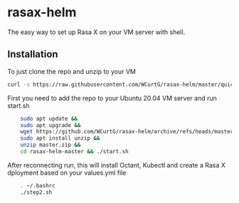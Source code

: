# rasax-helm

The easy way to set up Rasa X on your VM server with shell. 


## Installation 

To just clone the repo and unzip to your VM

```bash 
curl -s https://raw.githubusercontent.com/WCurtG/rasax-helm/master/quick/quick | sudo bash
```

First you need to add the repo to your Ubuntu 20.04 VM server and run start.sh


```bash 
    sudo apt update && 
    sudo apt upgrade &&
    wget https://github.com/WCurtG/rasax-helm/archive/refs/heads/master.zip &&
    sudo apt install unzip &&
    unzip master.zip &&
    cd rasax-helm-master && ./start.sh
```

After reconnecting run, this will install Octant, Kubectl and create a Rasa X dployment based on your values.yml file 

```bash 
    . ~/.bashrc
    ./step2.sh
```
